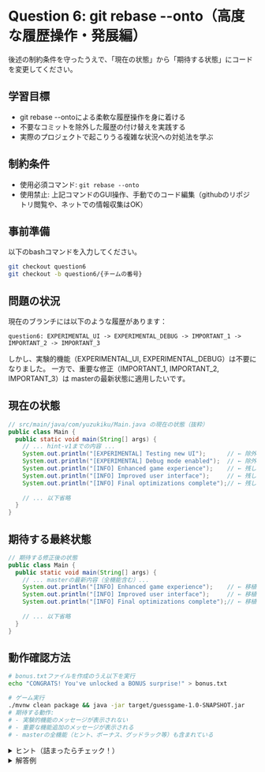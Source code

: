 # Question 6: git rebase --onto（高度な履歴操作・発展編）
後述の制約条件を守ったうえで、「現在の状態」から「期待する状態」にコードを変更してください。

## 学習目標
- git rebase --ontoによる柔軟な履歴操作を身に着ける
- 不要なコミットを除外した履歴の付け替えを実践する
- 実際のプロジェクトで起こりうる複雑な状況への対処法を学ぶ

## 制約条件
- 使用必須コマンド: `git rebase --onto`
- 使用禁止: 上記コマンドのGUI操作、手動でのコード編集（githubのリポジトリ閲覧や、ネットでの情報収集はOK）

## 事前準備
以下のbashコマンドを入力してください。
```bash
git checkout question6
git checkout -b question6/{チームの番号}
```

## 問題の状況
現在のブランチには以下のような履歴があります：
```
question6: EXPERIMENTAL_UI -> EXPERIMENTAL_DEBUG -> IMPORTANT_1 -> IMPORTANT_2 -> IMPORTANT_3
```

しかし、実験的機能（EXPERIMENTAL_UI, EXPERIMENTAL_DEBUG）は不要になりました。
一方で、重要な修正（IMPORTANT_1, IMPORTANT_2, IMPORTANT_3）は masterの最新状態に適用したいです。

## 現在の状態

```java
// src/main/java/com/yuzukiku/Main.java の現在の状態（抜粋）
public class Main {
  public static void main(String[] args) {
    // ... hint-v1までの内容 ...
    System.out.println("[EXPERIMENTAL] Testing new UI");      // ← 除外したい
    System.out.println("[EXPERIMENTAL] Debug mode enabled");  // ← 除外したい
    System.out.println("[INFO] Enhanced game experience");    // ← 残したい
    System.out.println("[INFO] Improved user interface");     // ← 残したい  
    System.out.println("[INFO] Final optimizations complete");// ← 残したい
    
    // ... 以下省略
  }
}
```

## 期待する最終状態
```java
// 期待する修正後の状態
public class Main {
  public static void main(String[] args) {
    // ... masterの最新内容（全機能含む）...
    System.out.println("[INFO] Enhanced game experience");    // ← 移植完了
    System.out.println("[INFO] Improved user interface");     // ← 移植完了
    System.out.println("[INFO] Final optimizations complete");// ← 移植完了
    
    // ... 以下省略
  }
}
```

## 動作確認方法
```bash
# bonus.txtファイルを作成のうえ以下を実行
echo "CONGRATS! You've unlocked a BONUS surprise!" > bonus.txt

# ゲーム実行
./mvnw clean package && java -jar target/guessgame-1.0-SNAPSHOT.jar
# 期待する動作:
# - 実験的機能のメッセージが表示されない
# - 重要な機能追加のメッセージが表示される
# - masterの全機能（ヒント、ボーナス、グッドラック等）も含まれている
```

<details>
<summary>ヒント（詰まったらチェック！）</summary>

1. question6/{チームの番号}ブランチに移動のうえ、現在の状況を把握（IntellJの拡張機能を使ってもOK）:
   ```bash
   git log --oneline --all --graph
   ```

2. masterの最新を確認（IntellJの拡張機能を使ってもOK）:
   ```bash
   git log origin/master --oneline
   ```

3. rebase --onto で不要部分を除外（ここはCLIを使う）:
   ```bash
   # コミットハッシュを確認して実行
   git rebase --onto origin/master <EXPERIMENTAL_DEBUGのハッシュ> HEAD
   ```

4. 結果確認

**rebase --onto の構文理解**:
```bash
git rebase --onto <新しいベース> <除外したい範囲の終了> <移植したい範囲の終了>
```

実験的な2つのコミットをスキップして、重要な3つのコミットだけをmasterの上に移植します。

</details>

<details>
<summary>解答例</summary>

```bash
# 実験的コミット部分を除外して、重要コミットだけをmasterに移植
# <EXPERIMENTAL_DEBUGのハッシュ>の部分は実際のハッシュ値に置き換える
git rebase --onto origin/master <EXPERIMENTAL_DEBUGのハッシュ> HEAD

# 例: git rebase --onto origin/master abc1234 HEAD
# abc1234 = EXPERIMENTAL_DEBUG のコミットハッシュ
```

</details>
